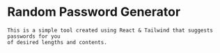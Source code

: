 # Random Password Generator
    This is a simple tool created using React & Tailwind that suggests passwords for you
    of desired lengths and contents.
    
